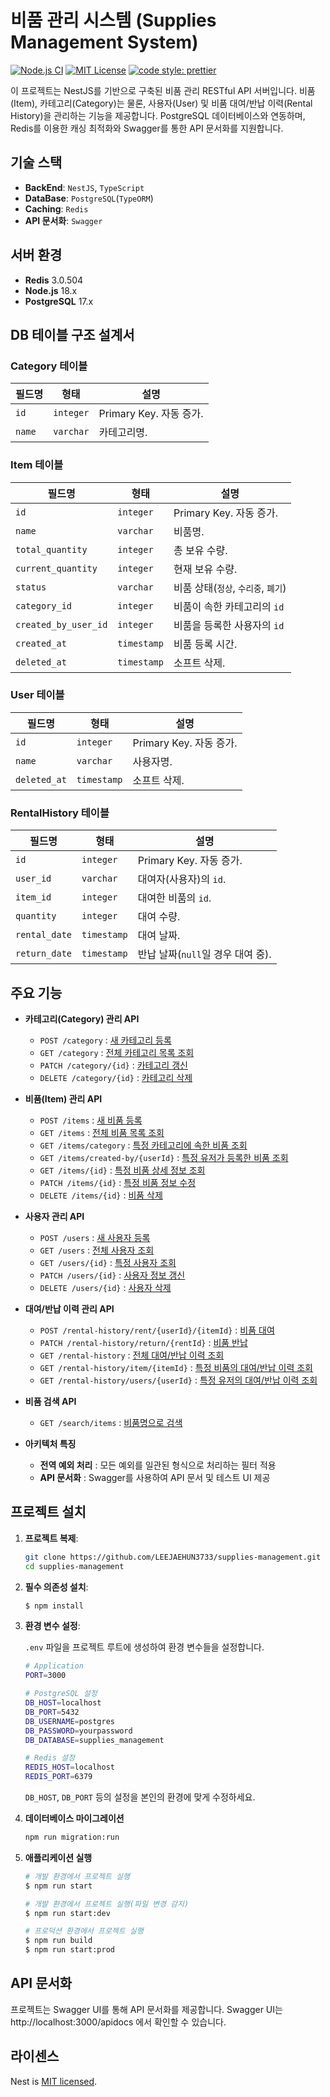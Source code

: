 # 비품 관리 시스템 (Supplies Management System)

[![Node.js CI](https://github.com/LEEJAEHUN3733/supplies-management/actions/workflows/node.js.yml/badge.svg)](https://github.com/LEEJAEHUN3733/supplies-management/actions/workflows/node.js.yml)
[![MIT License](https://img.shields.io/badge/License-MIT-blue.svg)](LICENSE)
[![code style: prettier](https://img.shields.io/badge/code_style-prettier-ff69b4.svg)](https://github.com/prettier/prettier)

이 프로젝트는 NestJS를 기반으로 구축된 비품 관리 RESTful API 서버입니다. 비품(Item), 카테고리(Category)는 물론, 사용자(User) 및 비품 대여/반납 이력(Rental History)을 관리하는 기능을 제공합니다. PostgreSQL 데이터베이스와 연동하며, Redis를 이용한 캐싱 최적화와 Swagger를 통한 API 문서화를 지원합니다.

## 기술 스택

- **BackEnd**: `NestJS`, `TypeScript`
- **DataBase**: `PostgreSQL`(`TypeORM`)
- **Caching**: `Redis`
- **API 문서화**: `Swagger`

## 서버 환경

- **Redis** 3.0.504
- **Node.js** 18.x
- **PostgreSQL** 17.x

## DB 테이블 구조 설계서

### Category 테이블

| **필드명** | **형태**  | **설명**                |
| ---------- | --------- | ----------------------- |
| `id`       | `integer` | Primary Key. 자동 증가. |
| `name`     | `varchar` | 카테고리명.             |

### Item 테이블

| **필드명**           | **형태**    | **설명**                            |
| -------------------- | ----------- | ----------------------------------- |
| `id`                 | `integer`   | Primary Key. 자동 증가.             |
| `name`               | `varchar`   | 비품명.                             |
| `total_quantity`     | `integer`   | 총 보유 수량.                       |
| `current_quantity`   | `integer`   | 현재 보유 수량.                     |
| `status`             | `varchar`   | 비품 상태(`정상`, `수리중`, `폐기`) |
| `category_id`        | `integer`   | 비품이 속한 카테고리의 `id`         |
| `created_by_user_id` | `integer`   | 비품을 등록한 사용자의 `id`         |
| `created_at`         | `timestamp` | 비품 등록 시간.                     |
| `deleted_at`         | `timestamp` | 소프트 삭제.                        |

### User 테이블

| **필드명**   | **형태**    | **설명**                |
| ------------ | ----------- | ----------------------- |
| `id`         | `integer`   | Primary Key. 자동 증가. |
| `name`       | `varchar`   | 사용자명.               |
| `deleted_at` | `timestamp` | 소프트 삭제.            |

### RentalHistory 테이블

| **필드명**    | **형태**    | **설명**                          |
| ------------- | ----------- | --------------------------------- |
| `id`          | `integer`   | Primary Key. 자동 증가.           |
| `user_id`     | `varchar`   | 대여자(사용자)의 `id`.            |
| `item_id`     | `integer`   | 대여한 비품의 `id`.               |
| `quantity`    | `integer`   | 대여 수량.                        |
| `rental_date` | `timestamp` | 대여 날짜.                        |
| `return_date` | `timestamp` | 반납 날짜(`null`일 경우 대여 중). |

## 주요 기능

- **카테고리(Category) 관리 API**
  - `POST /category` : [새 카테고리 등록](doc/category/create.md)
  - `GET /category` : [전체 카테고리 목록 조회](doc/category/get-all.md)
  - `PATCH /category/{id}` : [카테고리 갱신](doc/category/update.md)
  - `DELETE /category/{id}` : [카테고리 삭제](doc/category/delete.md)

- **비품(Item) 관리 API**
  - `POST /items` : [새 비품 등록](doc/item/create.md)
  - `GET /items` : [전체 비품 목록 조회](doc/item/get-all.md)
  - `GET /items/category` : [특정 카테고리에 속한 비품 조회](doc/item/find-by-category.md)
  - `GET /items/created-by/{userId}` : [특정 유저가 등록한 비품 조회](doc/item/find-by-user.md)
  - `GET /items/{id}` : [특정 비품 상세 정보 조회](doc/item/get-by-id.md)
  - `PATCH /items/{id}` : [특정 비품 정보 수정](doc/item/update.md)
  - `DELETE /items/{id}` : [비품 삭제](doc/item/delete.md)

- **사용자 관리 API**
  - `POST /users` : [새 사용자 등록](doc/user/create.md)
  - `GET /users` : [전체 사용자 조회](doc/user/get-all.md)
  - `GET /users/{id}` : [특정 사용자 조회](doc/user/get-by-id.md)
  - `PATCH /users/{id}` : [사용자 정보 갱신](doc/user/update.md)
  - `DELETE /users/{id}` : [사용자 삭제](doc/user/delete.md)

- **대여/반납 이력 관리 API**
  - `POST /rental-history/rent/{userId}/{itemId}` : [비품 대여](doc/rental-history/rent.md)
  - `PATCH /rental-history/return/{rentId}` : [비품 반납](doc/rental-history/return.md)
  - `GET /rental-history` : [전체 대여/반납 이력 조회](doc/rental-history/get-all.md)
  - `GET /rental-history/item/{itemId}` : [특정 비품의 대여/반납 이력 조회](doc/rental-history/find-by-item.md)
  - `GET /rental-history/users/{userId}` : [특정 유저의 대여/반납 이력 조회](doc/rental-history/find-by-user.md)

- **비품 검색 API**
  - `GET /search/items` : [비품명으로 검색](doc/search/search.md)

- **아키텍처 특징**
  - **전역 예외 처리** : 모든 예외를 일관된 형식으로 처리하는 필터 적용
  - **API 문서화** : Swagger를 사용하여 API 문서 및 테스트 UI 제공

## 프로젝트 설치

1. **프로젝트 복제**:

   ```bash
   git clone https://github.com/LEEJAEHUN3733/supplies-management.git
   cd supplies-management
   ```

2. **필수 의존성 설치**:

   ```bash
   $ npm install
   ```

3. **환경 변수 설정**:

   `.env` 파일을 프로젝트 루트에 생성하여 환경 변수들을 설정합니다.

   ```bash
   # Application
   PORT=3000

   # PostgreSQL 설정
   DB_HOST=localhost
   DB_PORT=5432
   DB_USERNAME=postgres
   DB_PASSWORD=yourpassword
   DB_DATABASE=supplies_management

   # Redis 설정
   REDIS_HOST=localhost
   REDIS_PORT=6379
   ```

   `DB_HOST`, `DB_PORT` 등의 설정을 본인의 환경에 맞게 수정하세요.

4. **데이터베이스 마이그레이션**

   ```bash
   npm run migration:run
   ```

5. **애플리케이션 실행**

   ```bash
   # 개발 환경에서 프로젝트 실행
   $ npm run start

   # 개발 환경에서 프로젝트 실행(파일 변경 감지)
   $ npm run start:dev

   # 프로덕션 환경에서 프로젝트 실행
   $ npm run build
   $ npm run start:prod
   ```

## API 문서화

프로젝트는 Swagger UI를 통해 API 문서화를 제공합니다. Swagger UI는 http://localhost:3000/apidocs 에서 확인할 수 있습니다.

## 라이센스

Nest is [MIT licensed](https://github.com/nestjs/nest/blob/master/LICENSE).
